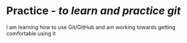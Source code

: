 # Practice - *to learn and practice git*
I am learning how to use Git/GitHub and am working towards getting comfortable using it



